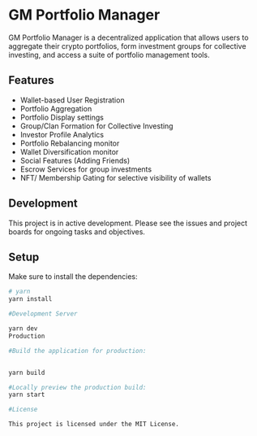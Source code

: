 # GM Portfolio Manager

GM Portfolio Manager is a decentralized application that allows users to aggregate their crypto portfolios, form investment groups for collective investing, and access a suite of portfolio management tools.

## Features

- Wallet-based User Registration
- Portfolio Aggregation
- Portfolio Display settings
- Group/Clan Formation for Collective Investing
- Investor Profile Analytics
- Portfolio Rebalancing monitor
- Wallet Diversification monitor
- Social Features (Adding Friends)
- Escrow Services for group investments
- NFT/ Membership Gating for selective visibility of wallets

## Development

This project is in active development. Please see the issues and project boards for ongoing tasks and objectives.

## Setup

Make sure to install the dependencies:

```bash
# yarn
yarn install

#Development Server

yarn dev
Production

#Build the application for production:


yarn build

#Locally preview the production build:
yarn start

#License

This project is licensed under the MIT License.
```
